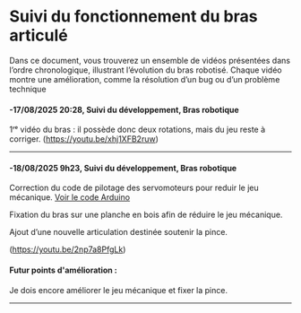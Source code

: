 # Suivi du fonctionnement du bras articulé
Dans ce document, vous trouverez un ensemble de vidéos présentées dans l’ordre chronologique, illustrant l’évolution du bras robotisé. Chaque vidéo montre une amélioration, comme la résolution d’un bug ou d’un problème technique

#### -17/08/2025 20:28, Suivi du développement, Bras robotique
 1ʳᵉ vidéo du bras : il possède donc deux rotations, mais du jeu reste à corriger.
(https://youtu.be/xhj1XFB2ruw)

---

#### -18/08/2025  9h23, Suivi du développement, Bras robotique

   Correction du code de pilotage des servomoteurs pour reduir le jeu mécanique. [Voir le code Arduino](Robitic-arm-project/software/arduino/Code_arduino.md)


   
   Fixation du bras sur une planche en bois afin de réduire le jeu mécanique.
   
   Ajout d’une nouvelle articulation destinée soutenir la pince.
   
  (https://youtu.be/2np7a8PfgLk)
#### Futur points d'amélioration :
   Je dois encore améliorer le jeu mécanique et fixer la pince.    

   ---




